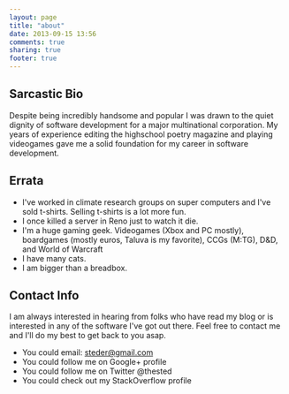 ```yaml
---
layout: page
title: "about"
date: 2013-09-15 13:56
comments: true
sharing: true
footer: true
---
```


## Sarcastic Bio

Despite being incredibly handsome and popular I was drawn to the quiet dignity of software development for a major multinational corporation. My years of experience editing the highschool poetry magazine and playing videogames gave me a solid foundation for my career in software development.

## Errata

 - I've worked in climate research groups on super computers and I've sold t-shirts. Selling t-shirts is a lot more fun.
 - I once killed a server in Reno just to watch it die.
 - I'm a huge gaming geek. Videogames (Xbox and PC mostly), boardgames (mostly euros, Taluva is my favorite), CCGs (M:TG), D&D, and World of Warcraft
 - I have many cats.
 - I am bigger than a breadbox.

## Contact Info

I am always interested in hearing from folks who have read my blog or is interested in any of the software I've got out there. Feel free to contact me and I'll do my best to get back to you asap.

 - You could email: steder@gmail.com
 - You could follow me on Google+ profile
 - You could follow me on Twitter @thested
 - You could check out my StackOverflow profile
